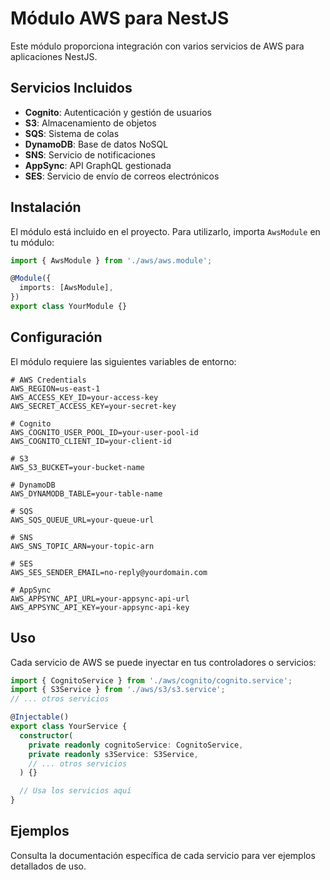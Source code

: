# Módulo AWS para NestJS

Este módulo proporciona integración con varios servicios de AWS para aplicaciones NestJS.

## Servicios Incluidos

- **Cognito**: Autenticación y gestión de usuarios
- **S3**: Almacenamiento de objetos
- **SQS**: Sistema de colas
- **DynamoDB**: Base de datos NoSQL
- **SNS**: Servicio de notificaciones
- **AppSync**: API GraphQL gestionada
- **SES**: Servicio de envío de correos electrónicos

## Instalación

El módulo está incluido en el proyecto. Para utilizarlo, importa `AwsModule` en tu módulo:

```typescript
import { AwsModule } from './aws/aws.module';

@Module({
  imports: [AwsModule],
})
export class YourModule {}
```

## Configuración

El módulo requiere las siguientes variables de entorno:

```env
# AWS Credentials
AWS_REGION=us-east-1
AWS_ACCESS_KEY_ID=your-access-key
AWS_SECRET_ACCESS_KEY=your-secret-key

# Cognito
AWS_COGNITO_USER_POOL_ID=your-user-pool-id
AWS_COGNITO_CLIENT_ID=your-client-id

# S3
AWS_S3_BUCKET=your-bucket-name

# DynamoDB
AWS_DYNAMODB_TABLE=your-table-name

# SQS
AWS_SQS_QUEUE_URL=your-queue-url

# SNS
AWS_SNS_TOPIC_ARN=your-topic-arn

# SES
AWS_SES_SENDER_EMAIL=no-reply@yourdomain.com

# AppSync
AWS_APPSYNC_API_URL=your-appsync-api-url
AWS_APPSYNC_API_KEY=your-appsync-api-key
```

## Uso

Cada servicio de AWS se puede inyectar en tus controladores o servicios:

```typescript
import { CognitoService } from './aws/cognito/cognito.service';
import { S3Service } from './aws/s3/s3.service';
// ... otros servicios

@Injectable()
export class YourService {
  constructor(
    private readonly cognitoService: CognitoService,
    private readonly s3Service: S3Service,
    // ... otros servicios
  ) {}

  // Usa los servicios aquí
}
```

## Ejemplos

Consulta la documentación específica de cada servicio para ver ejemplos detallados de uso.